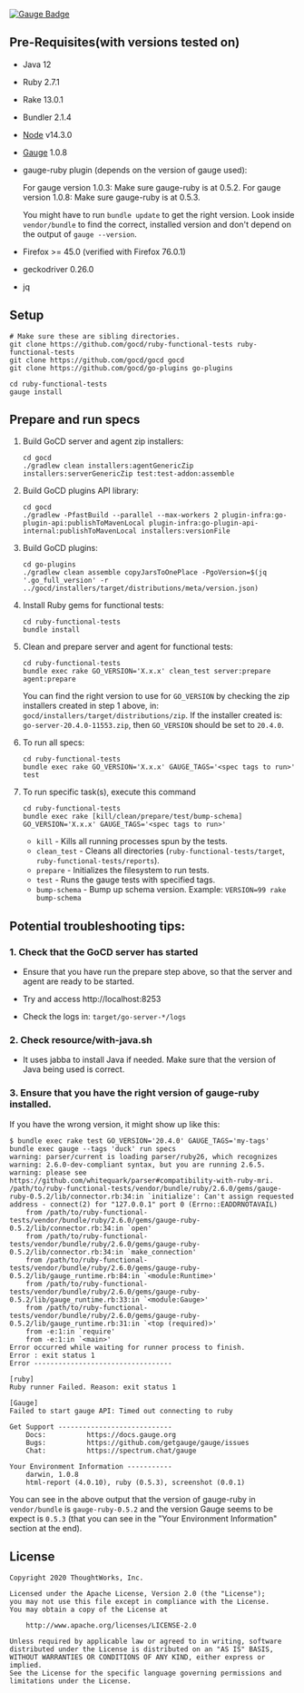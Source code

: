 [![Gauge Badge](https://cdn.rawgit.com/getgauge/getgauge.github.io/master/Gauge_Badge.svg)](https://gauge.org)

## Pre-Requisites(with versions tested on)

* Java 12

* Ruby 2.7.1

* Rake 13.0.1

* Bundler 2.1.4

* [Node](https://nodejs.org/en/) v14.3.0

* [Gauge](https://gauge.org/index.html) 1.0.8

* gauge-ruby plugin (depends on the version of gauge used):

  For gauge version 1.0.3: Make sure gauge-ruby is at 0.5.2.
  For gauge version 1.0.8: Make sure gauge-ruby is at 0.5.3.

  You might have to run `bundle update` to get the right version. Look inside `vendor/bundle` to find the correct, installed version and don't depend on the output of `gauge --version`.

* Firefox >= 45.0 (verified with Firefox 76.0.1)

* geckodriver 0.26.0

* jq

## Setup

```
# Make sure these are sibling directories.
git clone https://github.com/gocd/ruby-functional-tests ruby-functional-tests
git clone https://github.com/gocd/gocd gocd
git clone https://github.com/gocd/go-plugins go-plugins

cd ruby-functional-tests
gauge install
```

## Prepare and run specs

1. Build GoCD server and agent zip installers:

    ```
    cd gocd
    ./gradlew clean installers:agentGenericZip installers:serverGenericZip test:test-addon:assemble
    ```

2. Build GoCD plugins API library:

    ```
    cd gocd
    ./gradlew -PfastBuild --parallel --max-workers 2 plugin-infra:go-plugin-api:publishToMavenLocal plugin-infra:go-plugin-api-internal:publishToMavenLocal installers:versionFile
    ```

3. Build GoCD plugins:

    ```
    cd go-plugins
    ./gradlew clean assemble copyJarsToOnePlace -PgoVersion=$(jq '.go_full_version' -r ../gocd/installers/target/distributions/meta/version.json)
    ```

4. Install Ruby gems for functional tests:

    ```
    cd ruby-functional-tests
    bundle install
    ```

5. Clean and prepare server and agent for functional tests:

    ```
    cd ruby-functional-tests
    bundle exec rake GO_VERSION='X.x.x' clean_test server:prepare agent:prepare
    ```

    You can find the right version to use for `GO_VERSION` by checking the zip installers created in step 1 above, in: `gocd/installers/target/distributions/zip`. If the installer created is: `go-server-20.4.0-11553.zip`, then `GO_VERSION` should be set to `20.4.0`.

6. To run all specs:

    ```
    cd ruby-functional-tests
    bundle exec rake GO_VERSION='X.x.x' GAUGE_TAGS='<spec tags to run>' test
    ```

7. To run specific task(s), execute this command

    ```
    cd ruby-functional-tests
    bundle exec rake [kill/clean/prepare/test/bump-schema] GO_VERSION='X.x.x' GAUGE_TAGS='<spec tags to run>'
    ```

    * `kill` - Kills all running processes spun by the tests.
    * `clean_test` - Cleans all directories (`ruby-functional-tests/target`, `ruby-functional-tests/reports`).
    * `prepare` - Initializes the filesystem to run tests.
    * `test` - Runs the gauge tests with specified tags.
    * `bump-schema` - Bump up schema version. Example: `VERSION=99 rake bump-schema`


## Potential troubleshooting tips:

### 1. Check that the GoCD server has started

- Ensure that you have run the prepare step above, so that the server and agent are ready to be started.

- Try and access http://localhost:8253

- Check the logs in: `target/go-server-*/logs`

### 2. Check resource/with-java.sh

- It uses jabba to install Java if needed. Make sure that the version of Java being used is correct.

### 3. Ensure that you have the right version of gauge-ruby installed.

If you have the wrong version, it might show up like this:

```shell
$ bundle exec rake test GO_VERSION='20.4.0' GAUGE_TAGS='my-tags'
bundle exec gauge --tags 'duck' run specs
warning: parser/current is loading parser/ruby26, which recognizes
warning: 2.6.0-dev-compliant syntax, but you are running 2.6.5.
warning: please see https://github.com/whitequark/parser#compatibility-with-ruby-mri.
/path/to/ruby-functional-tests/vendor/bundle/ruby/2.6.0/gems/gauge-ruby-0.5.2/lib/connector.rb:34:in `initialize': Can't assign requested address - connect(2) for "127.0.0.1" port 0 (Errno::EADDRNOTAVAIL)
	from /path/to/ruby-functional-tests/vendor/bundle/ruby/2.6.0/gems/gauge-ruby-0.5.2/lib/connector.rb:34:in `open'
	from /path/to/ruby-functional-tests/vendor/bundle/ruby/2.6.0/gems/gauge-ruby-0.5.2/lib/connector.rb:34:in `make_connection'
	from /path/to/ruby-functional-tests/vendor/bundle/ruby/2.6.0/gems/gauge-ruby-0.5.2/lib/gauge_runtime.rb:84:in `<module:Runtime>'
	from /path/to/ruby-functional-tests/vendor/bundle/ruby/2.6.0/gems/gauge-ruby-0.5.2/lib/gauge_runtime.rb:33:in `<module:Gauge>'
	from /path/to/ruby-functional-tests/vendor/bundle/ruby/2.6.0/gems/gauge-ruby-0.5.2/lib/gauge_runtime.rb:31:in `<top (required)>'
	from -e:1:in `require'
	from -e:1:in `<main>'
Error occurred while waiting for runner process to finish.
Error : exit status 1
Error ----------------------------------

[ruby]
Ruby runner Failed. Reason: exit status 1

[Gauge]
Failed to start gauge API: Timed out connecting to ruby

Get Support ----------------------------
	Docs:          https://docs.gauge.org
	Bugs:          https://github.com/getgauge/gauge/issues
	Chat:          https://spectrum.chat/gauge

Your Environment Information -----------
	darwin, 1.0.8
	html-report (4.0.10), ruby (0.5.3), screenshot (0.0.1)
```

You can see in the above output that the version of gauge-ruby in `vendor/bundle` is `gauge-ruby-0.5.2` and the version Gauge seems to be expect is `0.5.3` (that you can see in the "Your Environment Information" section at the end).


## License

```plain
Copyright 2020 ThoughtWorks, Inc.

Licensed under the Apache License, Version 2.0 (the "License");
you may not use this file except in compliance with the License.
You may obtain a copy of the License at

    http://www.apache.org/licenses/LICENSE-2.0

Unless required by applicable law or agreed to in writing, software
distributed under the License is distributed on an "AS IS" BASIS,
WITHOUT WARRANTIES OR CONDITIONS OF ANY KIND, either express or implied.
See the License for the specific language governing permissions and
limitations under the License.
```
